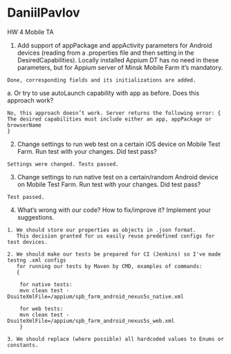 # DaniilPavlov
HW 4 Mobile TA

   1.	Add support of appPackage and appActivity parameters for Android devices
   (reading from a .properties file and then setting in the    DesiredCapabilities). Locally
   installed Appium DT has no need in these parameters, but for Appium server of Minsk Mobile Farm it’s mandatory.

    Done, corresponding fields and its initializations are added.

   a.	Or try to use autoLaunch capability with app as before. Does this approach work?

    No, this approach doesn’t work. Server returns the following error: {
    The desired capabilities must include either an app, appPackage or browserName
    }

   2.	Change settings to run web test on a certain iOS device on Mobile Test Farm. Run test with your changes. Did test pass?

    Settings were changed. Tests passed.

   3.	Change settings to run native test on a certain/random Android device on Mobile Test Farm. Run test with your changes. Did test pass?

    Test passed.

  4.	What’s wrong with our code? How to fix/improve it? Implement your suggestions.

    1. We should store our properties as objects in .json format.
       This decision granted for us easily reuse predefined configs for test devices.

    2. We should make our tests be prepared for CI (Jenkins) so I've made testng .xml configs
       for running our tests by Maven by CMD, examples of commands:
       {

        for native tests:
        mvn clean test -DsuiteXmlFile=/appium/spb_farm_android_nexus5s_native.xml

        for web tests:
        mvn clean test -DsuiteXmlFile=/appium/spb_farm_android_nexus5s_web.xml
        }

    3. We should replace (where possible) all hardcoded values to Enums or constants.

